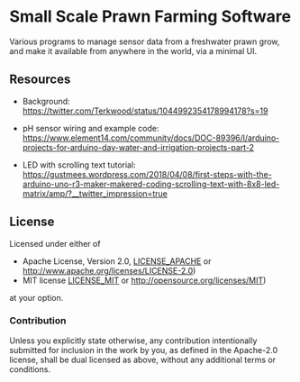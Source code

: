# Small Scale Prawn Farming Software

Various programs to manage sensor data from a freshwater prawn grow, and make it available from anywhere in the world, via a minimal UI.

## Resources 

- Background: https://twitter.com/Terkwood/status/1044992354178994178?s=19
- pH sensor wiring and example code: https://www.element14.com/community/docs/DOC-89396/l/arduino-projects-for-arduino-day-water-and-irrigation-projects-part-2

- LED with scrolling text tutorial: https://gustmees.wordpress.com/2018/04/08/first-steps-with-the-arduino-uno-r3-maker-makered-coding-scrolling-text-with-8x8-led-matrix/amp/?__twitter_impression=true

## License

Licensed under either of

 * Apache License, Version 2.0, [LICENSE_APACHE](LICENSE_APACHE) or http://www.apache.org/licenses/LICENSE-2.0)
 * MIT license [LICENSE_MIT](LICENSE_MIT) or http://opensource.org/licenses/MIT)

at your option.

### Contribution

Unless you explicitly state otherwise, any contribution intentionally submitted
for inclusion in the work by you, as defined in the Apache-2.0 license, shall be dual licensed as above, without any additional terms or conditions.
